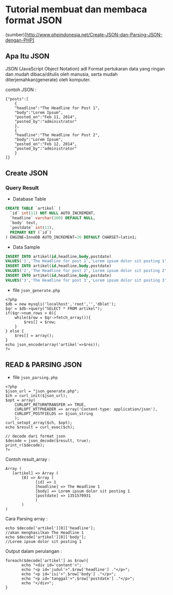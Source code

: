 # Tutorial membuat dan membaca format JSON #

(sumber)[http://www.phpindonesia.net/Create-JSON-dan-Parsing-JSON-dengan-PHP]

## Apa Itu JSON ##

JSON (JavaScript Object Notation) adl Format pertukaran data yang ringan dan mudah dibaca/ditulis oleh manusia, serta mudah diterjemahkan(generate) oleh komputer.

contoh JSON :
```
{"posts":[
	{
	"headline":"The Headline for Post 1",
	"body":"Lorem Ipsum",
	"posted_on":"Feb 11, 2014",
	"posted_by":"administrator"
	},
	{
	"headline":"The Headline for Post 2",
	"body":"Lorem Ipsum",
	"posted_on":"Feb 12, 2014",
	"posted_by":"administrator"
	}
]}
```


## Create JSON ##

### Query Result ###

- Database Table

```sql
CREATE TABLE `artikel` (
  `id` int(11) NOT NULL AUTO_INCREMENT,
  `headline` varchar(100) DEFAULT NULL,
  `body` text,
  `postdate` int(11),
  PRIMARY KEY (`id`)
) ENGINE=InnoDB AUTO_INCREMENT=16 DEFAULT CHARSET=latin1;
```

- Data Sample

```sql
INSERT INTO artikel(id,headline,body,postdate)
VALUES('1','The Headline for post 1','Lorem ipsum dolor sit posting 1','1351570931');
INSERT INTO artikel(id,headline,body,postdate)
VALUES('2','The Headline for post 2','Lorem ipsum dolor sit posting 2','1351570931');
INSERT INTO artikel(id,headline,body,postdate)
VALUES('3','The Headline for post 3','Lorem ipsum dolor sit posting 3','1351570931');
```

- file `json_generate.php`

```
<?php
$db = new mysqli('localhost','root','','dblat');
$qr = $db->query("SELECT * FROM artikel");
if($qr->num_rows > 0){
	while($row = $qr->fetch_array()){
		$res[] = $row;
	}
} else {
	$res[] = array();
}
echo json_encode(array('artikel'=>$res));
?>
```

## READ & PARSING JSON ##

- file `json_parsing.php`

```
<?php
$json_url = "json_generate.php";
$ch = curl_init($json_url);
$opt = array(
	CURLOPT_RETURNTRANSFER => TRUE,
	CURLOPT_HTTPHEADER => array('Content-type: application/json'),
	CURLOPT_POSTFIELDS => $json_string
	);
curl_setopt_array($ch, $opt);
echo $result = curl_exec($ch);

// decode dari format json
$decode = json_decode($result, true);
print_r($decode);
?>
```

Contoh result_array :

```
Array (
   [artikel] => Array (
       [0] => Array (
	         [id] => 1
	         [headline] => The Headline 1
	         [body] => Lorem ipsum dolor sit posting 1
	         [postdate] => 1351570931
	         )
       )
)
```

Cara Parsing array :

```
echo $decode['artikel'][0]['headline'];
//akan menghasilkan The Headline 1
echo $decode['artikel'][0]['body'];
//Lorem ipsum dolor sit posting 1
```

Output dalam perulangan :

```
foreach($decode['artikel'] as $row){
       echo "<div id='content'>";
       echo "<p id='judul'>".$row['headline'] ."</p>";
       echo "<p id='isi'>".$row['body'] ."</p>";
       echo "<p id='tanggal'>".$row['postdate'] ."</p>";
       echo "</div>";
}
```

